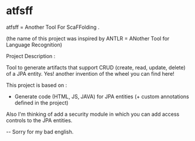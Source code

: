 atfsff
======

atfsff = Another Tool For ScaFFolding .

(the name of this project was inspired by ANTLR = ANother Tool for Language Recognition)

Project Description : 

Tool to generate artifacts that support CRUD (create, read, update, delete) of a JPA entity. 
Yes! another invention of the wheel you can find here!


This project is based on :

* Generate code (HTML, JS, JAVA) for JPA entities  (+ custom annotations defined in the project) 

Also I'm thinking of add a security module in which you can add access controls to the JPA entities. 


--
Sorry for my bad english.